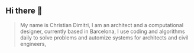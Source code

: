## Hi there 👋

> My name is Christian Dimitri, I am an architect and a computational designer, currently based in Barcelona, 
> I use coding and algorithms daily to solve problems and automize systems for architects and civil engineers,
